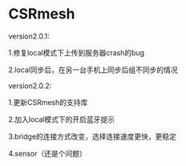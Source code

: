 # CSRmesh
version2.0.1:

  1.修复local模式下上传到服务器crash的bug

  2.local同步后，在另一台手机上同步后组不同步的情况

version2.0.2:

  1.更新CSRmesh的支持库

  2.加入local模式下的开启蓝牙提示

  3.bridge的连接方式改变，选择连接速度更快，更稳定

  4.sensor（还是个问题）
